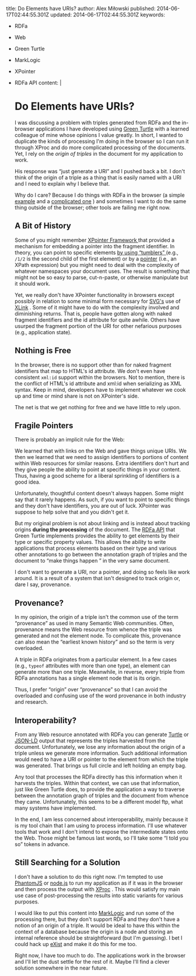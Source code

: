 title: Do Elements have URIs?
author: Alex Miłowski
published: 2014-06-17T02:44:55.301Z
updated: 2014-06-17T02:44:55.301Z
keywords:
- RDFa
- Web
- Green Turtle
- MarkLogic
- XPointer
- RDFa API
content: |
   # Do Elements have URIs?

   I was discussing a problem with triples generated from RDFa and the in-browser applications I have developed using [Green Turtle](https://github.com/alexmilowski/green-turtle)  with a learned colleague of mine whose opinions I value greatly. In short, I wanted to duplicate the kinds of processing I'm doing in the browser so I can run it through XProc and do more complicated processing of the documents. Yet, I rely on the *origin of triples*  in the document for my application to work.

   His response was  “just generate a URI” and I pushed back a bit. I don't think of the origin of a triple as a thing that is easily named with a URI and I need to explain why I believe that.

   Why do I care?  Because I do things with RDFa in the browser (a simple [example](http://www.milowski.com/journal/entry/2012-05-24T09:17:12.327-07:00/) and a [complicated one](http://www.mesonet.info/) ) and sometimes I want to do the same thing outside of the browser; other tools are failing me right now.

   ## A Bit of History

   Some of you might remember [XPointer Framework ](http://www.w3.org/TR/xptr-framework/) that provided a mechanism for embedding a pointer into the fragment identifier.  In theory, you can point to specific elements [by using  “tumblers” ](http://www.w3.org/TR/xptr-element/) (e.g.,  `/1/2` is the second child of the first element) or by a [pointer](http://www.w3.org/TR/xptr-xpointer/) (i.e., an XPath expression) but you might need to deal with the complexity of whatever namespaces your document uses.  The result is something that might not be so easy to parse, cut-n-paste, or otherwise manipulate but it should work.

   Yet, we really don't have XPointer functionality in browsers except possibly in relation to some minimal form necessary for [SVG's](http://www.w3.org/TR/SVG/) use of [XLink](http://www.w3.org/TR/xlink11/) .  Some of it might have to do with the complexity involved and diminishing returns.  That is, people have gotten along with naked fragment identifiers and the id attribute for quite awhile.  Others have usurped the fragment portion of the URI for other nefarious purposes (e.g., application state).



   ## Nothing is Free

   In the browser, there is no support other than for naked fragment identifiers that map to HTML's id attribute.  We don't even have consistent `xml:id` support within the browsers.  Not to mention, there is the conflict of HTML's id attribute and xml:id when serializing as XML syntax.  Keep in mind, developers have to implement whatever we cook up and time or mind share is not on XPointer's side.

   The net is that we get nothing for free and we have little to rely upon.



   ## Fragile Pointers

   There is probably an implicit rule for the Web:

   We learned that with links on the Web and gave things unique URIs.  We then we learned that we need to assign identifiers to portions of content within Web resources for similar reasons.  Extra identifiers don't hurt and they give people the ability to point at specific things in your content.  Thus, having a good scheme for a liberal sprinkling of identifiers is a good idea.

   Unfortunately, thoughtful content doesn't always happen.  Some might say that it rarely happens.  As such, if you want to point to specific things and they don't have identifiers, you are out of luck.  XPointer was suppose to help solve that and you didn't get it.

   But my original problem is not about linking and is instead about tracking origins  **during the processing** of the document. The [RDFa API](http://www.w3.org/TR/rdfa-api/) that Green Turtle implements provides the ability to get elements by their type or specific property values.  This allows the ability to write applications that process elements based on their type and various other annotations to go between the annotation graph of triples and the document to  “make things happen ” in the very same document.

   I don't want to generate a URI, nor a pointer, and doing so feels like work around.  It is a result of a system that isn't designed to track origin or, dare I say, provenance.



   ## Provenance?

   In my opinion, the origin of a triple isn't the common use of the term  “provenance” as used in many Semantic Web communities.  Often, provenance means the Web resource from whence the triple was generated and not the element node.  To complicate this, provenance can also mean the  “earliest known history” and so the term is very overloaded.

   A triple in RDFa originates from a particular element. In a few cases (e.g.,  `typeof` attributes with more than one type), an element can generate more than one triple.  Meanwhile, in reverse, every triple from RDFa annotations has a single element node that is its origin.

   Thus, I prefer  “origin” over  “provenance” so that I can avoid the overloaded and confusing use of the word provenance in both industry and research.



   ## Interoperability?

   From any Web resource annotated with RDFa you can generate [Turtle](http://www.w3.org/TR/turtle/) or [JSON-LD](http://www.w3.org/TR/json-ld/) output that represents the triples harvested from the document. Unfortunately, we lose any information about the origin of a triple unless we generate more information.  Such additional information would need to have a URI or pointer to the element from which the triple was generated.  That brings us full circle and left holding an empty bag.

   Any tool that processes the RDFa directly has this information when it harvests the triples.  Within that context, we can use that information, just like Green Turtle does, to provide the application a way to traverse between the annotation graph of triples and the document from whence they came.  Unfortunately, this seems to be a different model ftp, what many systems have implemented.

   In the end, I am less concerned about interoperability, mainly because it is my tool chain that I am using to process information.  I'll use whatever tools that work and I don't intend to expose the intermediate states onto the Web.  Those might be famous last words, so I'll take some  “I told you so” tokens in advance.



   ## Still Searching for a Solution

   I don't have a solution to do this right now.  I'm tempted to use [PhantomJS](http://phantomjs.org) or [node.js](http://nodejs.org) to run my application as if it was in the browser and then process the output with [XProc](http://www.w3.org/TR/XProc) .  This would satisfy my main use case of post-processing the results into static variants for various purposes.

   I would like to put this content into [MarkLogic](http://www.marklogic.com/) and run some of the processing there, but they don't support RDFa and they don't have a notion of an origin of a triple.  It would be ideal to have this within the context of a database because the origin is a node and storing an internal reference should be straightforward (but I'm guessing).  I bet I could hack up [eXist](http://www.exist-db.org/exist/apps/homepage/index.html) and make it do this for me too.

   Right now, I have too much to do.  The applications work in the browser and I'll let the dust settle for the rest of it.  Maybe I'll find a clever solution somewhere in the near future.

